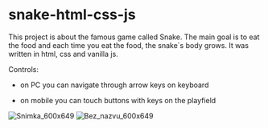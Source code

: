 # snake-html-css-js
This project is about the famous game called Snake. The main goal is to eat the food and each time you eat the food, the snake`s body grows. It was written in html, css and vanilla js.


Controls:
    
   - on PC you can navigate through arrow keys on keyboard
    
   - on mobile you can touch buttons with keys on the playfield


![Snimka_600x649](https://github.com/Hugisko/snake-html-css-js/assets/122363210/3e9139f6-26b0-4abd-9dfa-934784f9763a)
![Bez_nazvu_600x649](https://github.com/Hugisko/snake-html-css-js/assets/122363210/eb1ff26f-4abc-494d-82b0-4ce067427455)


